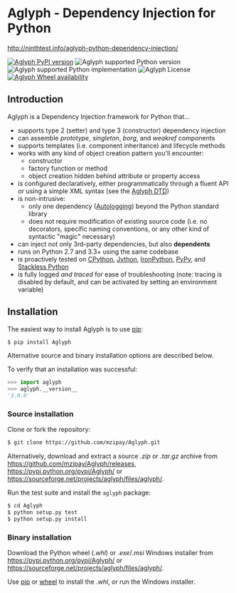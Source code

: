 # Aglyph - Dependency Injection for Python

http://ninthtest.info/aglyph-python-dependency-injection/

[![Aglyph PyPI version](https://img.shields.io/pypi/v/Aglyph.svg)](https://pypi.python.org/pypi/Aglyph)
![Aglyph supported Python version](https://img.shields.io/pypi/pyversions/Aglyph.svg)
![Aglyph supported Python implementation](https://img.shields.io/pypi/implementation/Aglyph.svg)
![Aglyph License](https://img.shields.io/pypi/l/Aglyph.svg)
[![Aglyph Wheel availability](https://img.shields.io/pypi/wheel/Aglyph.svg)](https://pypi.python.org/pypi/Aglyph)

## Introduction

Aglyph is a Dependency Injection framework for Python that...

* supports type 2 (setter) and type 3 (constructor) dependency injection
* can assemble *prototype*, *singleton*, *borg*, and *weakref* components
* supports templates (i.e. component inheritance) and lifecycle methods
* works with any kind of object creation pattern you'll encounter:
  * constructor
  * factory function or method
  * object creation hidden behind attribute or property access
* is configured declaratively, either programmatically through a fluent API or
  using a simple XML syntax (see the [Aglyph DTD](
  https://github.com/mzipay/Aglyph/blob/master/resources/aglyph-context.dtd))
* is non-intrusive:
  * only one dependency ([Autologging](
    http://ninthtest.info/python-autologging/)) beyond the Python standard
    library
  * does not require modification of existing source code (i.e. no
    decorators, specific naming conventions, or any other kind of
    syntactic "magic" necessary)
* can inject not only 3rd-party dependencies, but also **dependents**
* runs on Python 2.7 and 3.3+ using the same codebase
* is proactively tested on [CPython](https://www.python.org/),
  [Jython](http://www.jython.org/), [IronPython](http://ironpython.net/),
  [PyPy](http://pypy.org/>), and
  [Stackless Python](https://github.com/stackless-dev/stackless)
* is fully logged *and traced* for ease of troubleshooting (note: tracing is
  disabled by default, and can be activated by setting an environment variable)

## Installation

The easiest way to install Aglyph is to use [pip](https://pip.pypa.io/):

```bash
$ pip install Aglyph
```

Alternative source and binary installation options are described below.

To verify that an installation was successful:

```python
>>> import aglyph
>>> aglyph.__version__
'3.0.0'
```

### Source installation

Clone or fork the repository:

```bash
$ git clone https://github.com/mzipay/Aglyph.git
```

Alternatively, download and extract a source _.zip_ or _.tar.gz_ archive
from https://github.com/mzipay/Aglyph/releases,
https://pypi.python.org/pypi/Aglyph/ or
https://sourceforge.net/projects/aglyph/files/aglyph/.

Run the test suite and install the `aglyph` package:

```bash
$ cd Aglyph
$ python setup.py test
$ python setup.py install
```

### Binary installation

Download the Python wheel (_.whl_) or _.exe_/_.msi_ Windows installer
from https://pypi.python.org/pypi/Aglyph/ or
https://sourceforge.net/projects/aglyph/files/aglyph/.

Use [pip](https://pip.pypa.io/) or
[wheel](https://pypi.python.org/pypi/wheel) to install the _.whl_, or
run the Windows installer.

